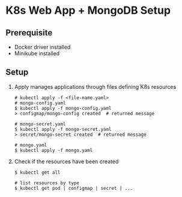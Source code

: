 # K8s Web App + MongoDB Setup

## Prerequisite

- Docker driver installed
- Minikube installed

## Setup
1. Apply manages applications through files defining K8s resources
   ```
   # kubectl apply -f <file-name.yaml>
   # mongo-config.yaml
   $ kubectl apply -f mongo-config.yaml
   > configmap/mongo-config created  # returned message

   # mongo-secret.yaml
   $ kubectl apply -f mongo-secret.yaml
   > secret/mongo-secret created  # returned message

   # mongo.yaml
   $ kubectl apply -f mongo.yaml
   ```

2. Check if the resources have been created
   ```
   $ kubectl get all

   # list resources by type
   $ kubectl get pod | configmap | secret | ...
   ```
